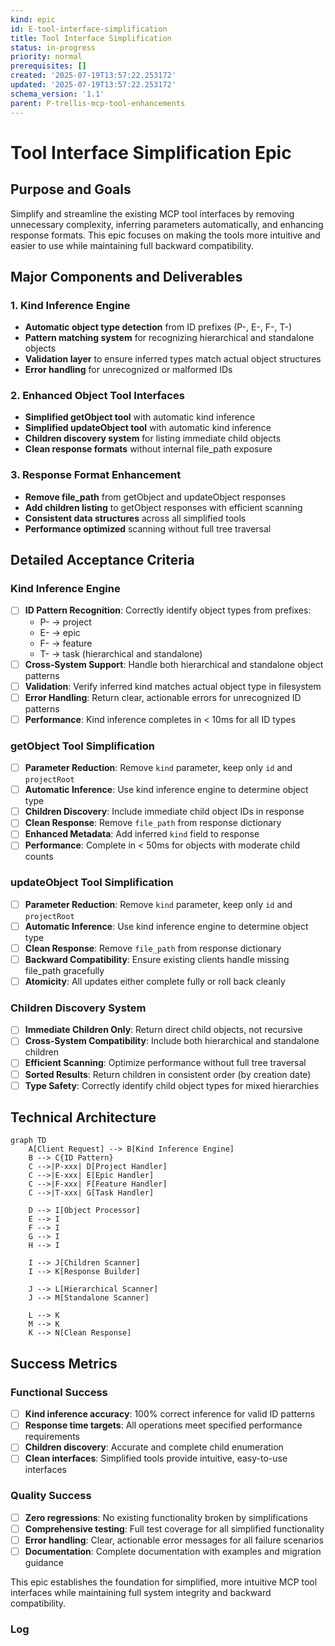```yaml
---
kind: epic
id: E-tool-interface-simplification
title: Tool Interface Simplification
status: in-progress
priority: normal
prerequisites: []
created: '2025-07-19T13:57:22.253172'
updated: '2025-07-19T13:57:22.253172'
schema_version: '1.1'
parent: P-trellis-mcp-tool-enhancements
---
```

# Tool Interface Simplification Epic

## Purpose and Goals

Simplify and streamline the existing MCP tool interfaces by removing unnecessary complexity, inferring parameters automatically, and enhancing response formats. This epic focuses on making the tools more intuitive and easier to use while maintaining full backward compatibility.

## Major Components and Deliverables

### 1. Kind Inference Engine
- **Automatic object type detection** from ID prefixes (P-, E-, F-, T-)
- **Pattern matching system** for recognizing hierarchical and standalone objects
- **Validation layer** to ensure inferred types match actual object structures
- **Error handling** for unrecognized or malformed IDs

### 2. Enhanced Object Tool Interfaces
- **Simplified getObject tool** with automatic kind inference
- **Simplified updateObject tool** with automatic kind inference
- **Children discovery system** for listing immediate child objects
- **Clean response formats** without internal file_path exposure

### 3. Response Format Enhancement
- **Remove file_path** from getObject and updateObject responses
- **Add children listing** to getObject responses with efficient scanning
- **Consistent data structures** across all simplified tools
- **Performance optimized** scanning without full tree traversal

## Detailed Acceptance Criteria

### Kind Inference Engine
- [ ] **ID Pattern Recognition**: Correctly identify object types from prefixes:
  - P- → project
  - E- → epic  
  - F- → feature
  - T- → task (hierarchical and standalone)
- [ ] **Cross-System Support**: Handle both hierarchical and standalone object patterns
- [ ] **Validation**: Verify inferred kind matches actual object type in filesystem
- [ ] **Error Handling**: Return clear, actionable errors for unrecognized ID patterns
- [ ] **Performance**: Kind inference completes in < 10ms for all ID types

### getObject Tool Simplification
- [ ] **Parameter Reduction**: Remove `kind` parameter, keep only `id` and `projectRoot`
- [ ] **Automatic Inference**: Use kind inference engine to determine object type
- [ ] **Children Discovery**: Include immediate child object IDs in response
- [ ] **Clean Response**: Remove `file_path` from response dictionary
- [ ] **Enhanced Metadata**: Add inferred `kind` field to response
- [ ] **Performance**: Complete in < 50ms for objects with moderate child counts

### updateObject Tool Simplification  
- [ ] **Parameter Reduction**: Remove `kind` parameter, keep only `id` and `projectRoot`
- [ ] **Automatic Inference**: Use kind inference engine to determine object type
- [ ] **Clean Response**: Remove `file_path` from response dictionary
- [ ] **Backward Compatibility**: Ensure existing clients handle missing file_path gracefully
- [ ] **Atomicity**: All updates either complete fully or roll back cleanly

### Children Discovery System
- [ ] **Immediate Children Only**: Return direct child objects, not recursive
- [ ] **Cross-System Compatibility**: Include both hierarchical and standalone children
- [ ] **Efficient Scanning**: Optimize performance without full tree traversal
- [ ] **Sorted Results**: Return children in consistent order (by creation date)
- [ ] **Type Safety**: Correctly identify child object types for mixed hierarchies

## Technical Architecture

```mermaid
graph TD
    A[Client Request] --> B[Kind Inference Engine]
    B --> C{ID Pattern}
    C -->|P-xxx| D[Project Handler]
    C -->|E-xxx| E[Epic Handler]
    C -->|F-xxx| F[Feature Handler]
    C -->|T-xxx| G[Task Handler]
    
    D --> I[Object Processor]
    E --> I
    F --> I
    G --> I
    H --> I
    
    I --> J[Children Scanner]
    I --> K[Response Builder]
    
    J --> L[Hierarchical Scanner]
    J --> M[Standalone Scanner]
    
    L --> K
    M --> K
    K --> N[Clean Response]
```

## Success Metrics

### Functional Success
- [ ] **Kind inference accuracy**: 100% correct inference for valid ID patterns
- [ ] **Response time targets**: All operations meet specified performance requirements
- [ ] **Children discovery**: Accurate and complete child enumeration
- [ ] **Clean interfaces**: Simplified tools provide intuitive, easy-to-use interfaces

### Quality Success
- [ ] **Zero regressions**: No existing functionality broken by simplifications
- [ ] **Comprehensive testing**: Full test coverage for all simplified functionality
- [ ] **Error handling**: Clear, actionable error messages for all failure scenarios
- [ ] **Documentation**: Complete documentation with examples and migration guidance

This epic establishes the foundation for simplified, more intuitive MCP tool interfaces while maintaining full system integrity and backward compatibility.

### Log

